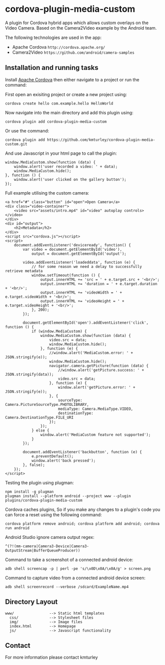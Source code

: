 # cordova-plugin-media-custom

A plugin for Cordova hybrid apps which allows custom overlays on the Video Camera. Based on the Camera2Video example by the Android team.

The following technologies are used in the app:
* Apache Cordova `http://cordova.apache.org/`
* Camera2Video `https://github.com/android/camera-samples`

## Installation and running tasks

Install [Apache Cordova](http://cordova.apache.org/) then either navigate to a project or run the command:
    
First open an exisiting project or create a new project using:

    cordova create hello com.example.hello HelloWorld
    
Now navigate into the main directory and add this plugin using:

    cordova plugin add cordova-plugin-media-custom
    
Or use the command:

    cordova plugin add https://github.com/kmturley/cordova-plugin-media-custom.git
    
And use Javascript in your html page to call the plugin:

    window.MediaCustom.show(function (data) {
        window.alert('user recorded a video: ' + data);
        window.MediaCustom.hide();
    }, function () {
        window.alert('user clicked on the gallery button');
    });
    
Full example utilising the custom camera:

    <a href="#" class="button" id="open">Open Camera</a>
    <div class="video-container">
        <video src="assets/intro.mp4" id="video" autoplay controls></video>
    </div>
    <div id="output">
        <h2>Metadata</h2>
    </div>
    <script src="cordova.js"></script>
    <script>
        document.addEventListener('deviceready', function() {
            var video = document.getElementById('video'),
                output = document.getElementById('output');

            video.addEventListener('loadeddata', function (e) {
                // for some reason we need a delay to successfully retrieve metadata
                window.setTimeout(function () {
                    output.innerHTML += 'src = ' + e.target.src + '<br/>';
                    output.innerHTML += 'duration = ' + e.target.duration + '<br/>';
                    output.innerHTML += 'videoWidth = ' + e.target.videoWidth + '<br/>';
                    output.innerHTML += 'videoHeight = ' + e.target.videoHeight + '<br/>';
                }, 200);
            });

            document.getElementById('open').addEventListener('click', function () {
                if (window.MediaCustom) {
                    window.MediaCustom.show(function (data) {
                        video.src = data;
                        window.MediaCustom.hide();
                    }, function (e) {
                        //window.alert('MediaCustom.error: ' + JSON.stringify(e));
                        window.MediaCustom.hide();
                        navigator.camera.getPicture(function (data) {
                            //window.alert('getPicture.success: ' + JSON.stringify(data));
                            video.src = data;
                        }, function (e) {
                            window.alert('getPicture.error: ' + JSON.stringify(e));
                        }, {
                            sourceType: Camera.PictureSourceType.PHOTOLIBRARY,
                            mediaType: Camera.MediaType.VIDEO,
                            destinationType: Camera.DestinationType.FILE_URI
                        });
                    });
                } else {
                    window.alert('MediaCustom feature not supported');
                }
            });

            document.addEventListener('backbutton', function (e) {
                e.preventDefault();
                window.alert('back pressed');
            }, false);
        });
    </script>

Testing the plugin using plugman:

    npm install -g plugman
    plugman install --platform android --project www --plugin plugins/cordova-plugin-media-custom
    
Cordova caches plugins, So if you make any changes to a plugin's code you can force a reset using the following command:

    cordova platform remove android; cordova platform add android; cordova run android
    
Android Studio ignore camera output regex:

    ^(?!(mm-camera|Camera3-Device|Camera3-OutputStream|BufferQueueProducer))
    
Command to take a screenshot of a connected android device:

    adb shell screencap -p | perl -pe 's/\x0D\x0A/\x0A/g' > screen.png
    
Command to capture video from a connected android device screen:

    adb shell screenrecord --verbose /sdcard/ExampleName.mp4

## Directory Layout

    www/                --> Static html templates
      css/              --> Stylesheet files
      img/              --> Image files
      index.html        --> Homepage
      js/               --> Javascript functionality

## Contact

For more information please contact kmturley